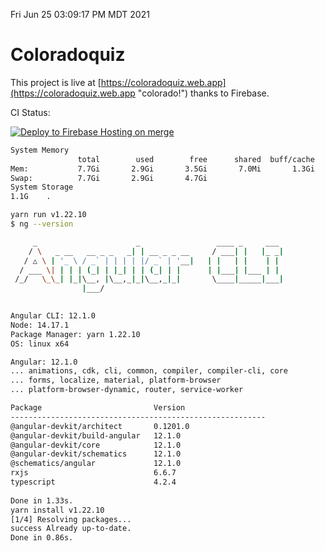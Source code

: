 Fri Jun 25 03:09:17 PM MDT 2021

# Coloradoquiz


This project is live at [https://coloradoquiz.web.app](https://coloradoquiz.web.app "colorado!") thanks to Firebase.

CI Status: 

[![Deploy to Firebase Hosting on merge](https://github.com/teamkushal/coloradoquiz/actions/workflows/firebase-hosting-merge.yml/badge.svg)](https://github.com/teamkushal/coloradoquiz/actions/workflows/firebase-hosting-merge.yml)

```bash
System Memory
               total        used        free      shared  buff/cache   available
Mem:           7.7Gi       2.9Gi       3.5Gi       7.0Mi       1.3Gi       4.5Gi
Swap:          7.7Gi       2.9Gi       4.7Gi
System Storage
1.1G	.
```
```bash
yarn run v1.22.10
$ ng --version

     _                      _                 ____ _     ___
    / \   _ __   __ _ _   _| | __ _ _ __     / ___| |   |_ _|
   / △ \ | '_ \ / _` | | | | |/ _` | '__|   | |   | |    | |
  / ___ \| | | | (_| | |_| | | (_| | |      | |___| |___ | |
 /_/   \_\_| |_|\__, |\__,_|_|\__,_|_|       \____|_____|___|
                |___/
    

Angular CLI: 12.1.0
Node: 14.17.1
Package Manager: yarn 1.22.10
OS: linux x64

Angular: 12.1.0
... animations, cdk, cli, common, compiler, compiler-cli, core
... forms, localize, material, platform-browser
... platform-browser-dynamic, router, service-worker

Package                         Version
---------------------------------------------------------
@angular-devkit/architect       0.1201.0
@angular-devkit/build-angular   12.1.0
@angular-devkit/core            12.1.0
@angular-devkit/schematics      12.1.0
@schematics/angular             12.1.0
rxjs                            6.6.7
typescript                      4.2.4
    
Done in 1.33s.
yarn install v1.22.10
[1/4] Resolving packages...
success Already up-to-date.
Done in 0.86s.
```
```bash
